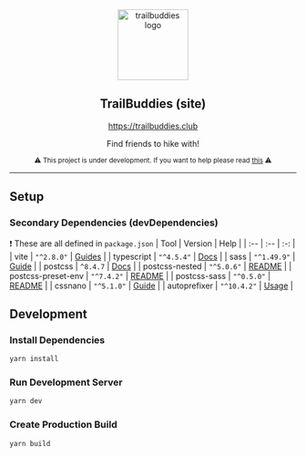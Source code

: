 <div align="center">
  
  <img src="https://i.ibb.co/L5pYP25/logo.png" alt="trailbuddies logo" width="124" />
  
  ## TrailBuddies (site)
  
  https://trailbuddies.club
  
  Find friends to hike with!
  
  <sub>

  ⚠️ This project is under development. If you want to help please read [this](https://trailbuddies.club/join) ⚠️

  </sub>
  
</div>

---

## Setup
### Secondary Dependencies (devDependencies)
❗ These are all defined in `package.json`
| Tool | Version | Help |
| :-- | :-- | :-: |
| vite | `"^2.8.0"` | [Guides](https://vitejs.dev/guide/) |
| typescript | `"^4.5.4"` | [Docs](https://www.typescriptlang.org/docs/) |
| sass | `"^1.49.9"` | [Guide](https://sass-lang.com/guide) |
| postcss | `^8.4.7` | [Docs](https://github.com/postcss/postcss/tree/main/docs) |
| postcss-nested | `"^5.0.6"` | [README](https://github.com/postcss/postcss-nested#readme) |
| postcss-preset-env | `"^7.4.2"` | [README](https://github.com/csstools/postcss-plugins/tree/main/plugin-packs/postcss-preset-env#readme) |
| postcss-sass | `"^0.5.0"` | [README](https://github.com/AleshaOleg/postcss-sass#readme) |
| cssnano | `"^5.1.0"` | [Guide](https://cssnano.co/docs/introduction/) |
| autoprefixer | `"^10.4.2"` | [Usage](https://github.com/postcss/autoprefixer#usage) |

## Development
### Install Dependencies
```bash
yarn install
```

### Run Development Server
```bash
yarn dev
```

### Create Production Build
```bash
yarn build
```
